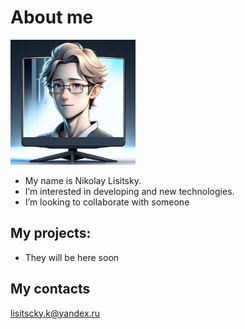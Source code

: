 # About me

<img src="images/image.png" alt="drawing" width="200"/>

- My name is Nikolay Lisitsky.
- I’m interested in developing and new technologies.
- I’m looking to collaborate with someone

## My projects:

- They will be here soon

## My contacts
lisitscky.k@yandex.ru
